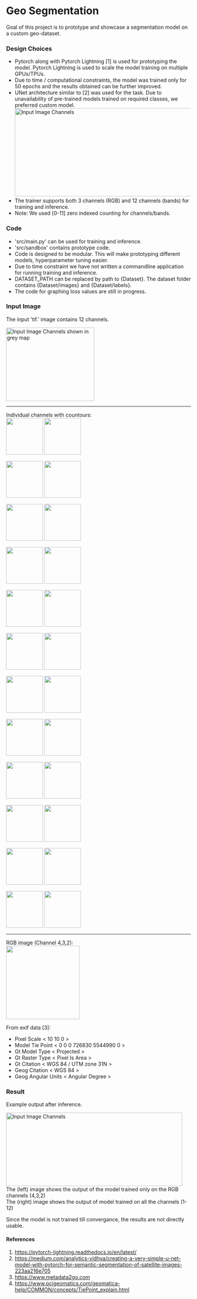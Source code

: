 # Geo Segmentation 
Goal of this project is to prototype and showcase a segmentation model on a custom geo-dataset. 

### Design Choices
* Pytorch along with Pytorch Lightning [1] is used for prototyping the model. 
  Pytorch Lightning is used to scale the model training on multiple GPUs/TPUs.        
* Due to time / computational constraints, the model was trained only for 50 epochs and the results obtained can be further improved.
* UNet architecture similar to [2] was used for the task. Due to unavailability of pre-trained models trained on required classes, we preferred custom model.
  <img width="640" height="240" src="https://github.com/njanirudh/Vision-Impulse-Test/blob/feature-segmentation/assets/unet_architecture.png" title="Input Image Channels">
* The trainer supports both 3 channels (RGB) and 12 channels (bands) for training and inference.
* Note: We used [0-11] zero indexed counting for channels/bands.
  
### Code
* 'src/main.py' can be used for training and inference.
* 'src/sandbox' contains prototype code.
* Code is designed to be modular. This will make prototyping different models, hyperparameter tuning easier.  
* Due to time constraint we have not written a commandline application for running training and inference.  
* DATASET_PATH can be replaced by path to {Dataset}. The dataset folder contains {Dataset/images} and {Dataset/labels}.
* The code for graphing loss values are still in progress. 

### Input Image
The input 'tif.' image contains 12 channels.  

<img width="240" height="200" src="https://github.com/njanirudh/Vision-Impulse-Test/blob/feature-segmentation/assets/12_img_collage.png" title="Input Image Channels shown in grey map">

-----------------------------------------
Individual channels with countours:      
<img src="https://github.com/njanirudh/Vision-Impulse-Test/blob/feature-segmentation/assets/graphs/c0_p.png" width="100"/> <img src="https://github.com/njanirudh/Vision-Impulse-Test/blob/feature-segmentation/assets/graphs/c0_c.png" width="100"/> 

<img src="https://github.com/njanirudh/Vision-Impulse-Test/blob/feature-segmentation/assets/graphs/c1_p.png" width="100"/> <img src="https://github.com/njanirudh/Vision-Impulse-Test/blob/feature-segmentation/assets/graphs/c1_c.png" width="100"/> 

<img src="https://github.com/njanirudh/Vision-Impulse-Test/blob/feature-segmentation/assets/graphs/c2_p.png" width="100"/> <img src="https://github.com/njanirudh/Vision-Impulse-Test/blob/feature-segmentation/assets/graphs/c2_c.png" width="100"/> 

<img src="https://github.com/njanirudh/Vision-Impulse-Test/blob/feature-segmentation/assets/graphs/c3_p.png" width="100"/> <img src="https://github.com/njanirudh/Vision-Impulse-Test/blob/feature-segmentation/assets/graphs/c3_c.png" width="100"/> 

<img src="https://github.com/njanirudh/Vision-Impulse-Test/blob/feature-segmentation/assets/graphs/c4_p.png" width="100"/> <img src="https://github.com/njanirudh/Vision-Impulse-Test/blob/feature-segmentation/assets/graphs/c4_c.png" width="100"/> 

<img src="https://github.com/njanirudh/Vision-Impulse-Test/blob/feature-segmentation/assets/graphs/c5_p.png" width="100"/> <img src="https://github.com/njanirudh/Vision-Impulse-Test/blob/feature-segmentation/assets/graphs/c5_c.png" width="100"/> 

<img src="https://github.com/njanirudh/Vision-Impulse-Test/blob/feature-segmentation/assets/graphs/c6_p.png" width="100"/> <img src="https://github.com/njanirudh/Vision-Impulse-Test/blob/feature-segmentation/assets/graphs/c6_c.png" width="100"/> 

<img src="https://github.com/njanirudh/Vision-Impulse-Test/blob/feature-segmentation/assets/graphs/c7_p.png" width="100"/> <img src="https://github.com/njanirudh/Vision-Impulse-Test/blob/feature-segmentation/assets/graphs/c7_c.png" width="100"/> 

<img src="https://github.com/njanirudh/Vision-Impulse-Test/blob/feature-segmentation/assets/graphs/c8_p.png" width="100"/> <img src="https://github.com/njanirudh/Vision-Impulse-Test/blob/feature-segmentation/assets/graphs/c8_c.png" width="100"/> 

<img src="https://github.com/njanirudh/Vision-Impulse-Test/blob/feature-segmentation/assets/graphs/c9_p.png" width="100"/> <img src="https://github.com/njanirudh/Vision-Impulse-Test/blob/feature-segmentation/assets/graphs/c9_c.png" width="100"/> 

<img src="https://github.com/njanirudh/Vision-Impulse-Test/blob/feature-segmentation/assets/graphs/c10_p.png" width="100"/> <img src="https://github.com/njanirudh/Vision-Impulse-Test/blob/feature-segmentation/assets/graphs/c10_c.png" width="100"/> 

<img src="https://github.com/njanirudh/Vision-Impulse-Test/blob/feature-segmentation/assets/graphs/c11_p.png" width="100"/> <img src="https://github.com/njanirudh/Vision-Impulse-Test/blob/feature-segmentation/assets/graphs/c11_c.png" width="100"/> 

-----------------------------------------
RGB image (Channel 4,3,2):     
<img src="https://github.com/njanirudh/Vision-Impulse-Test/blob/feature-segmentation/assets/graphs/rgb.png" width="200"/>

From exif data [3]: <br />
* Pixel Scale 
< 10 10 0 >
* Model Tie Point
< 0 0 0 726830 5544990 0 >
* Gt Model Type
< Projected >
* Gt Raster Type
< Pixel Is Area >
* Gt Citation
< WGS 84 / UTM zone 31N >
* Geog Citation
< WGS 84 >
* Geog Angular Units
< Angular Degree >


### Result
Example output after inference.      

<img width="480" height="200" src="https://github.com/njanirudh/Vision-Impulse-Test/blob/feature-segmentation/assets/results.png" title="Input Image Channels">
The (left) image shows the output of the model trained only on the RGB channels (4,3,2)    <br />
The (right) image shows the output of model trained on all the channels (1-12) <br />

Since the model is not trained till convergance, the results are not directly usable.

#### References
1. https://pytorch-lightning.readthedocs.io/en/latest/
1. https://medium.com/analytics-vidhya/creating-a-very-simple-u-net-model-with-pytorch-for-semantic-segmentation-of-satellite-images-223aa216e705
1. https://www.metadata2go.com
1. https://www.pcigeomatics.com/geomatica-help/COMMON/concepts/TiePoint_explain.html
